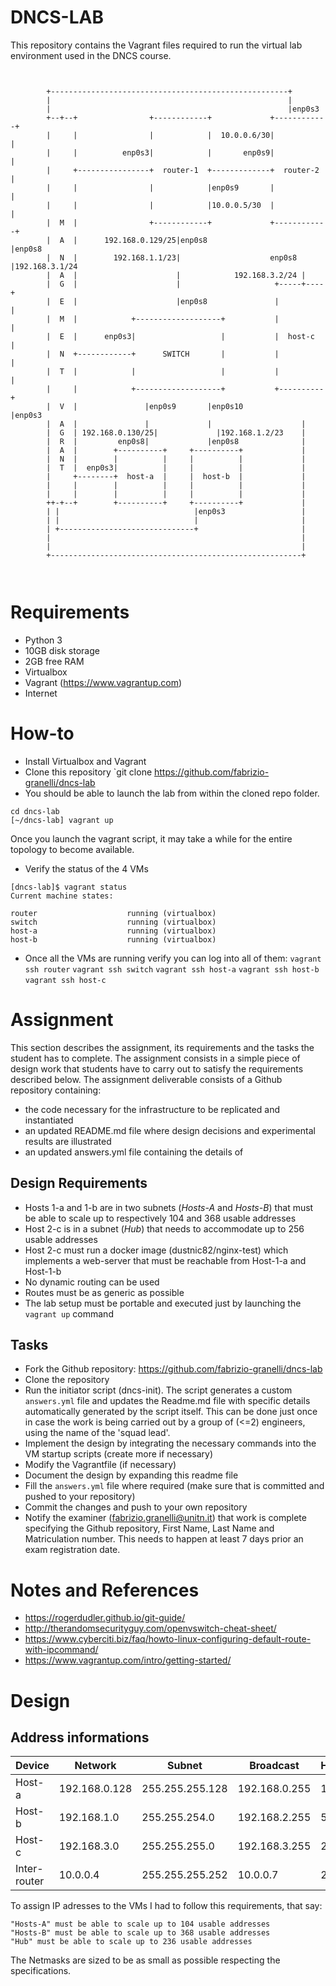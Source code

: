 ﻿# DNCS-LAB

This repository contains the Vagrant files required to run the virtual lab environment used in the DNCS course.
```


        +-----------------------------------------------------+
        |                                                     |
        |                                                     |enp0s3
        +--+--+                +------------+             +------------+
        |     |                |            |  10.0.0.6/30|            |
        |     |          enp0s3|            |       enp0s9|            |
        |     +----------------+  router-1  +-------------+  router-2  |
        |     |                |            |enp0s9       |            |
        |     |                |            |10.0.0.5/30  |            |
        |  M  |                +------------+             +------------+
        |  A  |      192.168.0.129/25|enp0s8                     |enp0s8
        |  N  |        192.168.1.1/23|                    enp0s8 |192.168.3.1/24
        |  A  |                      |            192.168.3.2/24 |
        |  G  |                      |                     +-----+----+
        |  E  |                      |enp0s8               |          |
        |  M  |            +-------------------+           |          |
        |  E  |      enp0s3|                   |           |  host-c  |
        |  N  +------------+      SWITCH       |           |          |
        |  T  |            |                   |           |          |
        |     |            +-------------------+           +----------+
        |  V  |               |enp0s9       |enp0s10             |enp0s3
        |  A  |               |             |                    |
        |  G  | 192.168.0.130/25|             |192.168.1.2/23    |
        |  R  |         enp0s8|             |enp0s8              |
        |  A  |        +----------+     +----------+             |
        |  N  |        |          |     |          |             |
        |  T  |  enp0s3|          |     |          |             |
        |     +--------+  host-a  |     |  host-b  |             |
        |     |        |          |     |          |             |
        |     |        |          |     |          |             |
        ++-+--+        +----------+     +----------+             |
        | |                              |enp0s3                 |
        | |                              |                       |
        | +------------------------------+                       |
        |                                                        |
        |                                                        |
        +--------------------------------------------------------+



```

# Requirements
 - Python 3
 - 10GB disk storage
 - 2GB free RAM
 - Virtualbox
 - Vagrant (https://www.vagrantup.com)
 - Internet

# How-to
 - Install Virtualbox and Vagrant
 - Clone this repository
`git clone https://github.com/fabrizio-granelli/dncs-lab
 - You should be able to launch the lab from within the cloned repo folder.
```
cd dncs-lab
[~/dncs-lab] vagrant up
```
Once you launch the vagrant script, it may take a while for the entire topology to become available.
 - Verify the status of the 4 VMs
 ```
 [dncs-lab]$ vagrant status                                                                                                                                                                
Current machine states:

router                    running (virtualbox)
switch                    running (virtualbox)
host-a                    running (virtualbox)
host-b                    running (virtualbox)
```
- Once all the VMs are running verify you can log into all of them:
`vagrant ssh router`
`vagrant ssh switch`
`vagrant ssh host-a`
`vagrant ssh host-b`
`vagrant ssh host-c`

# Assignment
This section describes the assignment, its requirements and the tasks the student has to complete.
The assignment consists in a simple piece of design work that students have to carry out to satisfy the requirements described below.
The assignment deliverable consists of a Github repository containing:
- the code necessary for the infrastructure to be replicated and instantiated
- an updated README.md file where design decisions and experimental results are illustrated
- an updated answers.yml file containing the details of

## Design Requirements
- Hosts 1-a and 1-b are in two subnets (*Hosts-A* and *Hosts-B*) that must be able to scale up to respectively 104 and 368 usable addresses
- Host 2-c is in a subnet (*Hub*) that needs to accommodate up to 256 usable addresses
- Host 2-c must run a docker image (dustnic82/nginx-test) which implements a web-server that must be reachable from Host-1-a and Host-1-b
- No dynamic routing can be used
- Routes must be as generic as possible
- The lab setup must be portable and executed just by launching the `vagrant up` command

## Tasks
- Fork the Github repository: https://github.com/fabrizio-granelli/dncs-lab
- Clone the repository
- Run the initiator script (dncs-init). The script generates a custom `answers.yml` file and updates the Readme.md file with specific details automatically generated by the script itself.
  This can be done just once in case the work is being carried out by a group of (<=2) engineers, using the name of the 'squad lead'.
- Implement the design by integrating the necessary commands into the VM startup scripts (create more if necessary)
- Modify the Vagrantfile (if necessary)
- Document the design by expanding this readme file
- Fill the `answers.yml` file where required (make sure that is committed and pushed to your repository)
- Commit the changes and push to your own repository
- Notify the examiner (fabrizio.granelli@unitn.it) that work is complete specifying the Github repository, First Name, Last Name and Matriculation number. This needs to happen at least 7 days prior an exam registration date.

# Notes and References
- https://rogerdudler.github.io/git-guide/
- http://therandomsecurityguy.com/openvswitch-cheat-sheet/
- https://www.cyberciti.biz/faq/howto-linux-configuring-default-route-with-ipcommand/
- https://www.vagrantup.com/intro/getting-started/


# Design

## Address informations

| Device       | Network       | Subnet          | Broadcast     | Hosts | Host-min      | Host-max      |
|--------------|---------------|-----------------|---------------|-------|---------------|---------------|
| Host-a       | 192.168.0.128 | 255.255.255.128 | 192.168.0.255 | 126   | 192.168.0.129 | 192.168.0.254 |
| Host-b       | 192.168.1.0   | 255.255.254.0   | 192.168.2.255 | 510   | 192.168.1.1   | 192.168.2.254 |
| Host-c       | 192.168.3.0   | 255.255.255.0   | 192.168.3.255 | 254   | 192.168.3.1   | 192.168.3.254 |
| Inter-router | 10.0.0.4      | 255.255.255.252 | 10.0.0.7      | 2     | 10.0.0.5      | 10.0.0.6      |

To assign IP adresses to the VMs I had to follow this requirements, that say:

    "Hosts-A" must be able to scale up to 104 usable addresses
    "Hosts-B" must be able to scale up to 368 usable addresses
    "Hub" must be able to scale up to 236 usable addresses

The Netmasks are sized to be as small as possible respecting the specifications.
